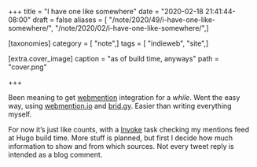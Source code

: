 +++
title = "I have one like somewhere"
date = "2020-02-18 21:41:44-08:00"
draft = false
aliases = [ "/note/2020/49/i-have-one-like-somewhere/", "/note/2020/02/i-have-one-like-somewhere/",]

[taxonomies]
category = [ "note",]
tags = [ "indieweb", "site",]

[extra.cover_image]
caption = "as of build time, anyways"
path = "cover.png"

+++

Been meaning to get [webmention](https://indieweb.org/Webmention)
integration for a *while*. Went the easy way, using
[webmention.io](https://webmention.io) and [brid.gy](https://brid.gy).
Easier than writing everything myself.

For now it’s just like counts, with a [Invoke](/tags/pyinvoke) task
checking my mentions feed at Hugo build time. More stuff is planned, but
first I decide how much information to show and from which sources. Not
every tweet reply is intended as a blog comment.